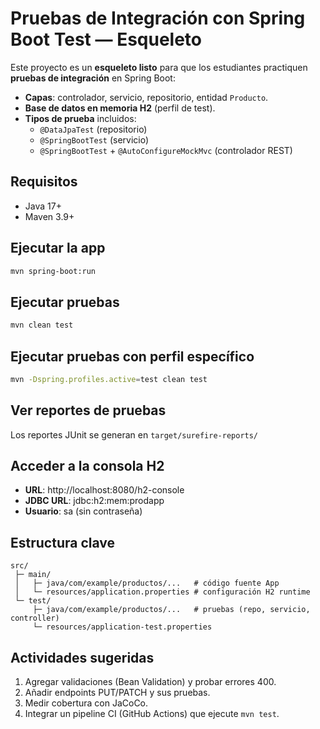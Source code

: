 # Pruebas de Integración con Spring Boot Test — Esqueleto

Este proyecto es un **esqueleto listo** para que los estudiantes practiquen **pruebas de integración** en Spring Boot:
- **Capas**: controlador, servicio, repositorio, entidad `Producto`.
- **Base de datos en memoria H2** (perfil de test).
- **Tipos de prueba** incluidos:
  - `@DataJpaTest` (repositorio)
  - `@SpringBootTest` (servicio)
  - `@SpringBootTest` + `@AutoConfigureMockMvc` (controlador REST)

## Requisitos
- Java 17+
- Maven 3.9+

## Ejecutar la app
```bash
mvn spring-boot:run
```

## Ejecutar pruebas
```bash
mvn clean test
```

## Ejecutar pruebas con perfil específico
```bash
mvn -Dspring.profiles.active=test clean test
```

## Ver reportes de pruebas
Los reportes JUnit se generan en `target/surefire-reports/`

## Acceder a la consola H2
- **URL**: http://localhost:8080/h2-console
- **JDBC URL**: jdbc:h2:mem:prodapp
- **Usuario**: sa (sin contraseña)

## Estructura clave
```
src/
 ├─ main/
 │   ├─ java/com/example/productos/...   # código fuente App
 │   └─ resources/application.properties # configuración H2 runtime
 └─ test/
     ├─ java/com/example/productos/...   # pruebas (repo, servicio, controller)
     └─ resources/application-test.properties
```

## Actividades sugeridas
1. Agregar validaciones (Bean Validation) y probar errores 400.
2. Añadir endpoints PUT/PATCH y sus pruebas.
3. Medir cobertura con JaCoCo.
4. Integrar un pipeline CI (GitHub Actions) que ejecute `mvn test`.
